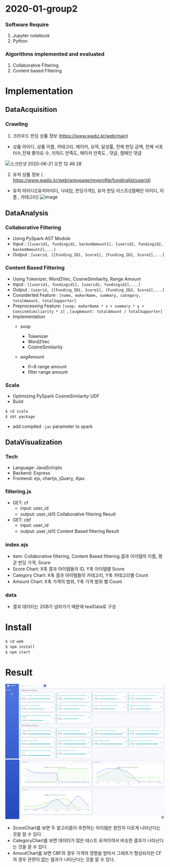 # 2020-01-group2

### Software Require
  1. Jupyter notebook
  2. Python


### Algorithms implemented and evaluated
  1. Collaborative Filtering
  2. Content based Filtering


# Implementation


## DataAcquisition
 ### Crawling
1. 크라우드 펀딩 상품 정보 (https://www.wadiz.kr/web/main)
- 상품 아이디, 상품 이름, 카테고리, 메이커, 요약, 달성률, 전체 펀딩 금액, 전체 서포터수,전체 좋아요 수, 리워드 만족도, 메이커 만족도 , 댓글, 캠페인 댓글
<img width="900" alt="스크린샷 2020-06-21 오전 12 46 28" src="https://user-images.githubusercontent.com/30233659/85206019-0923ef80-b35a-11ea-8e2e-d73f83e1a931.png">


2. 유저 상품 정보 ( https://www.wadiz.kr/web/wmypage/myprofile/fundinglist/userId)
- 유저 아이디([유저아이디, 닉네임, 펀딩가격]), 유저 펀딩 리스트([캠페인 아이디, 이름 , 카테고리]
![image](https://user-images.githubusercontent.com/30233659/85206001-fa3d3d00-b359-11ea-85ae-e657f5393022.png)

## DataAnalysis
### Collaborative Filtering
- Using PySpark AST Module
- Input : ```[[userid1, fundingid1, backedAmount1], [userid2, fundingid2, backedAmount2],...]```
- Output : 
```[userid, [[Funding_ID1, Score1], [Funding_ID2, Score2],...]```

### Content Based Filtering
- Using Tokenizer, Word2Vec, CosineSimiliarity, Range Amount
- Input : ```[[userid1, fundingid1], [userid2, fundingid2],...]```
- Output : 
```[userid, [[Funding_ID1, Score1], [Funding_ID2, Score2],...]```
- Considerted Feature : ```[name, makerName, summary, category, totalAmount, totalSupporter]```
- Preprocessing Feature: ```[soop: makerName * x + summary * y + ConsineSimiliarity * z] ```, ```[avgAmount: totalAmount / totalSupporter]```
- Implementation
  - soop
    - Tokenizer
    - Word2Vec
    - CosineSimiliarity

  - avgAmount
    - 0~8 range amount
    - filter range amount  

### Scala
- Optimizing PySpark CosineSimilarity UDF
- Build
```sh
$ cd scala
$ sbt package
```
- add compiled ```-jar``` parameter to spark 

## DataVisualization
### Tech
- Language: JavaSctripts
- Backend: Express
- Frontend: ejs, chartjs, jQuery, Ajax

### filtering.js
 - GET: cf
   - input: user_id
   - output: user_id의 Collaborative filtering Result
 - GET: cbf
   - input: user_id
   - output: user_id의 Content Based filtering Result

### index.ejs
 - item: Collaborative filtering, Content Based filtering 결과 아이템의 이름, 평균 펀딩 가격, Score
 - Score Chart: X축 결과 아이템들의 ID, Y축 아이템별 Score
 - Category Chart: X축 결과 아이템들의 카테고리, Y축 카테고리별 Count
 - Amount Chart: X축 가격의 범위, Y축 가격 범위 별 Count

### data
 - 결과 데이터는 2GB가 넘어가기 때문에 testData로 구성

# Install

```sh
$ cd web
$ npm install
$ npm start
```

# Result
![test1-1](./img/test1-1.PNG)
![test1-2](./img/test1-2.PNG)
 - ScoreChart를 보면 두 알고리즘이 추천하는 아이템은 완전히 다르게 나타난다는 것을 알 수 있다.
 - CategoryChart를 보면 데이터가 많은 테스트 유저이여서 비슷한 결과가 나타난다는 것을 알 수 있다.
 - AmoutChart를 보면 CBF의 경우 가격의 영향을 받아서 그래프가 형성되지만 CF의 경우 관련이 없는 결과가 나타난다는 것을 알 수 있다.

